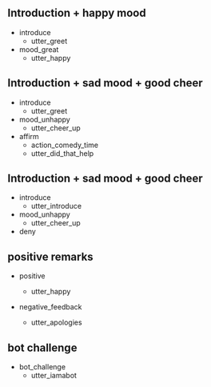 ## Introduction + happy mood
* introduce
  - utter_greet
* mood_great
  - utter_happy

## Introduction + sad mood + good cheer
* introduce
  - utter_greet
* mood_unhappy
  - utter_cheer_up
* affirm
  - action_comedy_time
  - utter_did_that_help

## Introduction + sad mood + good cheer
* introduce
  - utter_introduce
* mood_unhappy
  - utter_cheer_up
* deny

## positive remarks
* positive
  - utter_happy

* negative_feedback
  - utter_apologies

## bot challenge
* bot_challenge
  - utter_iamabot

